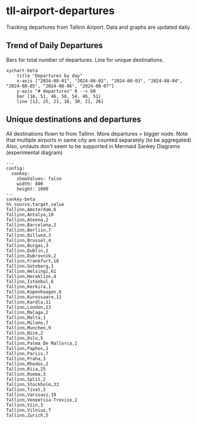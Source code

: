 # tll-airport-departures

Tracking departures from Tallinn Airport. Data and graphs are updated daily.

## Trend of Daily Departures

Bars for total number of departures. Line for unique destinations.

```mermaid
xychart-beta
    title "Departures by day"
    x-axis ["2024-08-01", "2024-08-02", "2024-08-03", "2024-08-04", "2024-08-05", "2024-08-06", "2024-08-07"]
    y-axis "# departures" 0 --> 60
    bar [16, 51, 46, 50, 54, 46, 51]
    line [12, 25, 21, 26, 30, 21, 26]
```


## Unique destinations and departures

All destinations flown to from Tallinn. More departures = bigger node.
Note that multiple airports in same city are counted separately (to be aggregated)
Also, umlauts don't seem to be supported in Mermaid Sankey Diagrams (experimental diagram)

```mermaid
---
config:
  sankey:
    showValues: false
    width: 800
    height: 1000
---
sankey-beta
%% source,target,value
Tallinn,Amsterdam,6
Tallinn,Antalya,10
Tallinn,Ateena,2
Tallinn,Barcelona,2
Tallinn,Berliin,7
Tallinn,Billund,3
Tallinn,Brussel,4
Tallinn,Burgas,3
Tallinn,Dublin,2
Tallinn,Dubrovnik,2
Tallinn,Frankfurt,18
Tallinn,Goteborg,1
Tallinn,Helsingi,61
Tallinn,Heraklion,4
Tallinn,Istanbul,6
Tallinn,Kerkira,1
Tallinn,Kopenhaagen,6
Tallinn,Kuressaare,11
Tallinn,Kardla,11
Tallinn,London,13
Tallinn,Malaga,2
Tallinn,Malta,1
Tallinn,Milano,7
Tallinn,Munchen,9
Tallinn,Nice,2
Tallinn,Oslo,5
Tallinn,Palma De Mallorca,1
Tallinn,Paphos,1
Tallinn,Pariis,7
Tallinn,Praha,3
Tallinn,Rhodos,2
Tallinn,Riia,25
Tallinn,Rooma,3
Tallinn,Split,2
Tallinn,Stockholm,33
Tallinn,Tivat,2
Tallinn,Varssavi,19
Tallinn,Veneetsia-Treviso,2
Tallinn,Viin,3
Tallinn,Vilnius,7
Tallinn,Zurich,5


```

